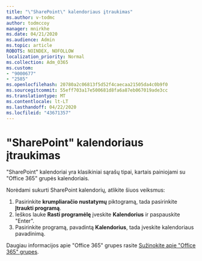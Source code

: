 ```yaml
---
title: "\"SharePoint\" kalendoriaus įtraukimas"
ms.author: v-todmc
author: todmccoy
manager: mnirkhe
ms.date: 04/21/2020
ms.audience: Admin
ms.topic: article
ROBOTS: NOINDEX, NOFOLLOW
localization_priority: Normal
ms.collection: Adm_O365
ms.custom:
- "9000677"
- "2585"
ms.openlocfilehash: 20780a2c06813f5d52f4caecaa21505da4c0b9f0
ms.sourcegitcommit: 55eff703a17e500681d8fa6a87eb067019ade3cc
ms.translationtype: MT
ms.contentlocale: lt-LT
ms.lasthandoff: 04/22/2020
ms.locfileid: "43671357"
---
```

# <a name="add-a-sharepoint-calendar"></a>"SharePoint" kalendoriaus įtraukimas

"SharePoint" kalendoriai yra klasikiniai sąrašų tipai, kartais painiojami su "Office 365" grupės kalendoriais.
 
Norėdami sukurti SharePoint kalendorių, atlikite šiuos veiksmus:
 
1.  Pasirinkite **krumpliaračio nustatymų** piktogramą, tada pasirinkite **Įtraukti programą**.
2.  Ieškos lauke **Rasti programėlę** įveskite **Kalendorius** ir paspauskite "Enter".
3.  Pasirinkite programą, pavadintą **Kalendorius**, tada įveskite kalendoriaus pavadinimą.

Daugiau informacijos apie "Office 365" grupes rasite [Sužinokite apie "Office 365" grupes](https://support.office.com/article/Learn-about-Office-365-groups-b565caa1-5c40-40ef-9915-60fdb2d97fa2).

